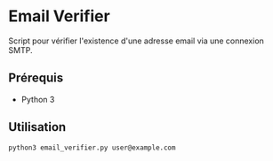 # Email Verifier

Script pour vérifier l'existence d'une adresse email via une connexion SMTP.

## Prérequis

- Python 3

## Utilisation

```bash
python3 email_verifier.py user@example.com
```